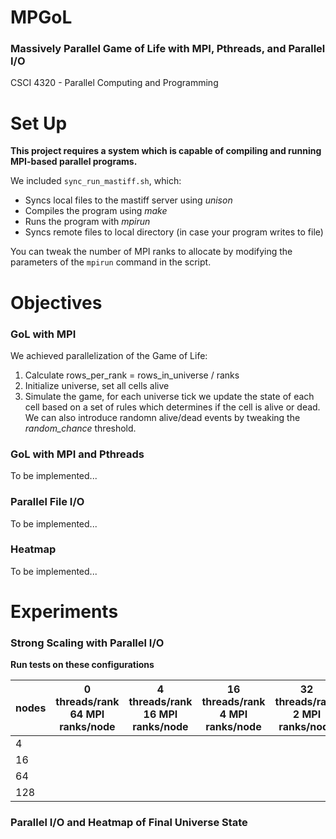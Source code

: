 # MPGoL
### Massively Parallel Game of Life with MPI, Pthreads, and Parallel I/O

CSCI 4320 - Parallel Computing and Programming

# Set Up
__This project requires a system which is capable of compiling and running MPI-based parallel programs.__

We included `sync_run_mastiff.sh`, which:
- Syncs local files to the mastiff server using _unison_
- Compiles the program using _make_
- Runs the program with _mpirun_
- Syncs remote files to local directory (in case your program writes to file)

You can tweak the number of MPI ranks to allocate by modifying the parameters of the `mpirun` command in the script.

# Objectives
### GoL with MPI
We achieved parallelization of the Game of Life:
1. Calculate rows_per_rank = rows_in_universe / ranks
2. Initialize universe, set all cells alive
3. Simulate the game, for each universe tick we update the state of each cell based on a set of rules which determines if the cell is alive or dead. We can also introduce randomn alive/dead events by tweaking the _random_chance_ threshold.
### GoL with MPI and Pthreads
To be implemented...
### Parallel File I/O
To be implemented...
### Heatmap
To be implemented...

# Experiments
### Strong Scaling with Parallel I/O
__Run tests on these configurations__

| nodes | 0 threads/rank 64 MPI ranks/node | 4 threads/rank 16 MPI ranks/node | 16 threads/rank 4 MPI ranks/node | 32 threads/rank 2 MPI ranks/node | 64 threads/rank 1 MPI rank/node |
|-------|----------------------------------|----------------------------------|----------------------------------|----------------------------------|---------------------------------|
| 4     |                                  |                                  |                                  |                                  |                                 |
| 16    |                                  |                                  |                                  |                                  |                                 |
| 64    |                                  |                                  |                                  |                                  |                                 |
| 128   |                                  |                                  |                                  |                                  |                                 |
### Parallel I/O and Heatmap of Final Universe State
